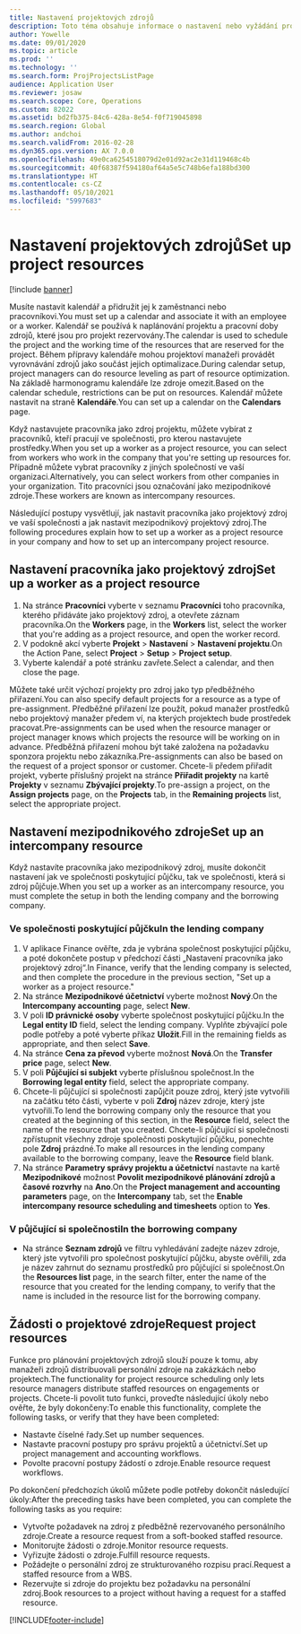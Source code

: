 ```yaml
---
title: Nastavení projektových zdrojů
description: Toto téma obsahuje informace o nastavení nebo vyžádání projektových zdrojů.
author: Yowelle
ms.date: 09/01/2020
ms.topic: article
ms.prod: ''
ms.technology: ''
ms.search.form: ProjProjectsListPage
audience: Application User
ms.reviewer: josaw
ms.search.scope: Core, Operations
ms.custom: 82022
ms.assetid: bd2fb375-84c6-428a-8e54-f0f719045898
ms.search.region: Global
ms.author: andchoi
ms.search.validFrom: 2016-02-28
ms.dyn365.ops.version: AX 7.0.0
ms.openlocfilehash: 49e0ca6254518079d2e01d92ac2e31d119468c4b
ms.sourcegitcommit: 40f68387f594180af64a5e5c748b6efa188bd300
ms.translationtype: HT
ms.contentlocale: cs-CZ
ms.lasthandoff: 05/10/2021
ms.locfileid: "5997683"
---
```

# <a name="set-up-project-resources"></a><span data-ttu-id="a07f0-103">Nastavení projektových zdrojů</span><span class="sxs-lookup"><span data-stu-id="a07f0-103">Set up project resources</span></span>

[!include [banner](../includes/banner.md)]

<span data-ttu-id="a07f0-104">Musíte nastavit kalendář a přidružit jej k zaměstnanci nebo pracovníkovi.</span><span class="sxs-lookup"><span data-stu-id="a07f0-104">You must set up a calendar and associate it with an employee or a worker.</span></span> <span data-ttu-id="a07f0-105">Kalendář se používá k naplánování projektu a pracovní doby zdrojů, které jsou pro projekt rezervovány.</span><span class="sxs-lookup"><span data-stu-id="a07f0-105">The calendar is used to schedule the project and the working time of the resources that are reserved for the project.</span></span> <span data-ttu-id="a07f0-106">Během přípravy kalendáře mohou projektoví manažeři provádět vyrovnávání zdrojů jako součást jejich optimalizace.</span><span class="sxs-lookup"><span data-stu-id="a07f0-106">During calendar setup, project managers can do resource leveling as part of resource optimization.</span></span> <span data-ttu-id="a07f0-107">Na základě harmonogramu kalendáře lze zdroje omezit.</span><span class="sxs-lookup"><span data-stu-id="a07f0-107">Based on the calendar schedule, restrictions can be put on resources.</span></span> <span data-ttu-id="a07f0-108">Kalendář můžete nastavit na straně **Kalendáře**.</span><span class="sxs-lookup"><span data-stu-id="a07f0-108">You can set up a calendar on the **Calendars** page.</span></span>

<span data-ttu-id="a07f0-109">Když nastavujete pracovníka jako zdroj projektu, můžete vybírat z pracovníků, kteří pracují ve společnosti, pro kterou nastavujete prostředky.</span><span class="sxs-lookup"><span data-stu-id="a07f0-109">When you set up a worker as a project resource, you can select from workers who work in the company that you're setting up resources for.</span></span> <span data-ttu-id="a07f0-110">Případně můžete vybrat pracovníky z jiných společností ve vaší organizaci.</span><span class="sxs-lookup"><span data-stu-id="a07f0-110">Alternatively, you can select workers from other companies in your organization.</span></span> <span data-ttu-id="a07f0-111">Tito pracovníci jsou označování jako mezipodnikové zdroje.</span><span class="sxs-lookup"><span data-stu-id="a07f0-111">These workers are known as intercompany resources.</span></span>

<span data-ttu-id="a07f0-112">Následující postupy vysvětlují, jak nastavit pracovníka jako projektový zdroj ve vaší společnosti a jak nastavit mezipodnikový projektový zdroj.</span><span class="sxs-lookup"><span data-stu-id="a07f0-112">The following procedures explain how to set up a worker as a project resource in your company and how to set up an intercompany project resource.</span></span>

## <a name="set-up-a-worker-as-a-project-resource"></a><span data-ttu-id="a07f0-113">Nastavení pracovníka jako projektový zdroj</span><span class="sxs-lookup"><span data-stu-id="a07f0-113">Set up a worker as a project resource</span></span>

1. <span data-ttu-id="a07f0-114">Na stránce **Pracovníci** vyberte v seznamu **Pracovníci** toho pracovníka, kterého přidáváte jako projektový zdroj, a otevřete záznam pracovníka.</span><span class="sxs-lookup"><span data-stu-id="a07f0-114">On the **Workers** page, in the **Workers** list, select the worker that you're adding as a project resource, and open the worker record.</span></span>
2. <span data-ttu-id="a07f0-115">V podokně akcí vyberte **Projekt** &gt; **Nastavení** &gt; **Nastavení projektu**.</span><span class="sxs-lookup"><span data-stu-id="a07f0-115">On the Action Pane, select **Project** &gt; **Setup** &gt; **Project setup**.</span></span>
3. <span data-ttu-id="a07f0-116">Vyberte kalendář a poté stránku zavřete.</span><span class="sxs-lookup"><span data-stu-id="a07f0-116">Select a calendar, and then close the page.</span></span>

<span data-ttu-id="a07f0-117">Můžete také určit výchozí projekty pro zdroj jako typ předběžného přiřazení.</span><span class="sxs-lookup"><span data-stu-id="a07f0-117">You can also specify default projects for a resource as a type of pre-assignment.</span></span> <span data-ttu-id="a07f0-118">Předběžné přiřazení lze použít, pokud manažer prostředků nebo projektový manažer předem ví, na kterých projektech bude prostředek pracovat.</span><span class="sxs-lookup"><span data-stu-id="a07f0-118">Pre-assignments can be used when the resource manager or project manager knows which projects the resource will be working on in advance.</span></span> <span data-ttu-id="a07f0-119">Předběžná přiřazení mohou být také založena na požadavku sponzora projektu nebo zákazníka.</span><span class="sxs-lookup"><span data-stu-id="a07f0-119">Pre-assignments can also be based on the request of a project sponsor or customer.</span></span> <span data-ttu-id="a07f0-120">Chcete-li předem přiřadit projekt, vyberte příslušný projekt na stránce **Přiřadit projekty** na kartě **Projekty** v seznamu **Zbývající projekty**.</span><span class="sxs-lookup"><span data-stu-id="a07f0-120">To pre-assign a project, on the **Assign projects** page, on the **Projects** tab, in the **Remaining projects** list, select the appropriate project.</span></span>

## <a name="set-up-an-intercompany-resource"></a><span data-ttu-id="a07f0-121">Nastavení mezipodnikového zdroje</span><span class="sxs-lookup"><span data-stu-id="a07f0-121">Set up an intercompany resource</span></span>

<span data-ttu-id="a07f0-122">Když nastavíte pracovníka jako mezipodnikový zdroj, musíte dokončit nastavení jak ve společnosti poskytující půjčku, tak ve společnosti, která si zdroj půjčuje.</span><span class="sxs-lookup"><span data-stu-id="a07f0-122">When you set up a worker as an intercompany resource, you must complete the setup in both the lending company and the borrowing company.</span></span>

### <a name="in-the-lending-company"></a><span data-ttu-id="a07f0-123">Ve společnosti poskytující půjčku</span><span class="sxs-lookup"><span data-stu-id="a07f0-123">In the lending company</span></span>

1. <span data-ttu-id="a07f0-124">V aplikace Finance ověřte, zda je vybrána společnost poskytující půjčku, a poté dokončete postup v předchozí části „Nastavení pracovníka jako projektový zdroj“.</span><span class="sxs-lookup"><span data-stu-id="a07f0-124">In Finance, verify that the lending company is selected, and then complete the procedure in the previous section, "Set up a worker as a project resource."</span></span>
2. <span data-ttu-id="a07f0-125">Na stránce **Mezipodnikové účetnictví** vyberte možnost **Nový**.</span><span class="sxs-lookup"><span data-stu-id="a07f0-125">On the **Intercompany accounting** page, select **New**.</span></span>
3. <span data-ttu-id="a07f0-126">V poli **ID právnické osoby** vyberte společnost poskytující půjčku.</span><span class="sxs-lookup"><span data-stu-id="a07f0-126">In the **Legal entity ID** field, select the lending company.</span></span> <span data-ttu-id="a07f0-127">Vyplňte zbývající pole podle potřeby a poté vyberte příkaz **Uložit**.</span><span class="sxs-lookup"><span data-stu-id="a07f0-127">Fill in the remaining fields as appropriate, and then select **Save**.</span></span>
4. <span data-ttu-id="a07f0-128">Na stránce **Cena za převod** vyberte možnost **Nová**.</span><span class="sxs-lookup"><span data-stu-id="a07f0-128">On the **Transfer price** page, select **New**.</span></span>
5. <span data-ttu-id="a07f0-129">V poli **Půjčující si subjekt** vyberte příslušnou společnost.</span><span class="sxs-lookup"><span data-stu-id="a07f0-129">In the **Borrowing legal entity** field, select the appropriate company.</span></span>
6. <span data-ttu-id="a07f0-130">Chcete-li půjčující si společnosti zapůjčit pouze zdroj, který jste vytvořili na začátku této části, vyberte v poli **Zdroj** název zdroje, který jste vytvořili.</span><span class="sxs-lookup"><span data-stu-id="a07f0-130">To lend the borrowing company only the resource that you created at the beginning of this section, in the **Resource** field, select the name of the resource that you created.</span></span> <span data-ttu-id="a07f0-131">Chcete-li půjčující si společnosti zpřístupnit všechny zdroje společnosti poskytující půjčku, ponechte pole **Zdroj** prázdné.</span><span class="sxs-lookup"><span data-stu-id="a07f0-131">To make all resources in the lending company available to the borrowing company, leave the **Resource** field blank.</span></span>
7. <span data-ttu-id="a07f0-132">Na stránce **Parametry správy projektu a účetnictví** nastavte na kartě **Mezipodnikové** možnost **Povolit mezipodnikové plánování zdrojů a časové rozvrhy** na **Ano**.</span><span class="sxs-lookup"><span data-stu-id="a07f0-132">On the **Project management and accounting parameters** page, on the **Intercompany** tab, set the **Enable intercompany resource scheduling and timesheets** option to **Yes**.</span></span>

### <a name="in-the-borrowing-company"></a><span data-ttu-id="a07f0-133">V půjčující si společnosti</span><span class="sxs-lookup"><span data-stu-id="a07f0-133">In the borrowing company</span></span>

- <span data-ttu-id="a07f0-134">Na stránce **Seznam zdrojů** ve filtru vyhledávání zadejte název zdroje, který jste vytvořili pro společnost poskytující půjčku, abyste ověřili, zda je název zahrnut do seznamu prostředků pro půjčující si společnost.</span><span class="sxs-lookup"><span data-stu-id="a07f0-134">On the **Resources list** page, in the search filter, enter the name of the resource that you created for the lending company, to verify that the name is included in the resource list for the borrowing company.</span></span>

## <a name="request-project-resources"></a><span data-ttu-id="a07f0-135">Žádosti o projektové zdroje</span><span class="sxs-lookup"><span data-stu-id="a07f0-135">Request project resources</span></span>
<span data-ttu-id="a07f0-136">Funkce pro plánování projektových zdrojů slouží pouze k tomu, aby manažeři zdrojů distribuovali personální zdroje na zakázkách nebo projektech.</span><span class="sxs-lookup"><span data-stu-id="a07f0-136">The functionality for project resource scheduling only lets resource managers distribute staffed resources on engagements or projects.</span></span> <span data-ttu-id="a07f0-137">Chcete-li povolit tuto funkci, proveďte následující úkoly nebo ověřte, že byly dokončeny:</span><span class="sxs-lookup"><span data-stu-id="a07f0-137">To enable this functionality, complete the following tasks, or verify that they have been completed:</span></span>

- <span data-ttu-id="a07f0-138">Nastavte číselné řady.</span><span class="sxs-lookup"><span data-stu-id="a07f0-138">Set up number sequences.</span></span>
- <span data-ttu-id="a07f0-139">Nastavte pracovní postupy pro správu projektů a účetnictví.</span><span class="sxs-lookup"><span data-stu-id="a07f0-139">Set up project management and accounting workflows.</span></span>
- <span data-ttu-id="a07f0-140">Povolte pracovní postupy žádostí o zdroje.</span><span class="sxs-lookup"><span data-stu-id="a07f0-140">Enable resource request workflows.</span></span>

<span data-ttu-id="a07f0-141">Po dokončení předchozích úkolů můžete podle potřeby dokončit následující úkoly:</span><span class="sxs-lookup"><span data-stu-id="a07f0-141">After the preceding tasks have been completed, you can complete the following tasks as you require:</span></span>

- <span data-ttu-id="a07f0-142">Vytvořte požadavek na zdroj z předběžně rezervovaného personálního zdroje.</span><span class="sxs-lookup"><span data-stu-id="a07f0-142">Create a resource request from a soft-booked staffed resource.</span></span>
- <span data-ttu-id="a07f0-143">Monitorujte žádosti o zdroje.</span><span class="sxs-lookup"><span data-stu-id="a07f0-143">Monitor resource requests.</span></span>
- <span data-ttu-id="a07f0-144">Vyřizujte žádosti o zdroje.</span><span class="sxs-lookup"><span data-stu-id="a07f0-144">Fulfill resource requests.</span></span>
- <span data-ttu-id="a07f0-145">Požádejte o personální zdroj ze strukturovaného rozpisu prací.</span><span class="sxs-lookup"><span data-stu-id="a07f0-145">Request a staffed resource from a WBS.</span></span>
- <span data-ttu-id="a07f0-146">Rezervujte si zdroje do projektu bez požadavku na personální zdroj.</span><span class="sxs-lookup"><span data-stu-id="a07f0-146">Book resources to a project without having a request for a staffed resource.</span></span>


[!INCLUDE[footer-include](../includes/footer-banner.md)]